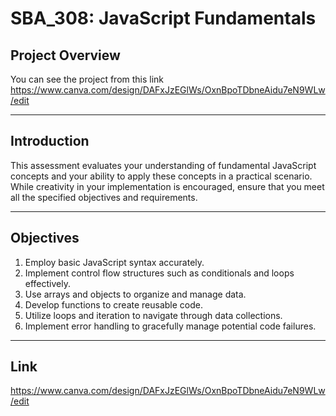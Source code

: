 # SBA_308: JavaScript Fundamentals

## Project Overview

You can see the project from this link https://www.canva.com/design/DAFxJzEGlWs/OxnBpoTDbneAidu7eN9WLw/edit

---

## Introduction

This assessment evaluates your understanding of fundamental JavaScript concepts and your ability to apply these concepts in a practical scenario. While creativity in your implementation is encouraged, ensure that you meet all the specified objectives and requirements.

---

## Objectives

1. Employ basic JavaScript syntax accurately.
2. Implement control flow structures such as conditionals and loops effectively.
3. Use arrays and objects to organize and manage data.
4. Develop functions to create reusable code.
5. Utilize loops and iteration to navigate through data collections.
6. Implement error handling to gracefully manage potential code failures.

---

## Link

https://www.canva.com/design/DAFxJzEGlWs/OxnBpoTDbneAidu7eN9WLw/edit
